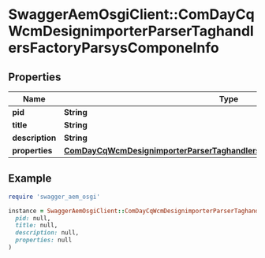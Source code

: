 # SwaggerAemOsgiClient::ComDayCqWcmDesignimporterParserTaghandlersFactoryParsysComponeInfo

## Properties

| Name | Type | Description | Notes |
| ---- | ---- | ----------- | ----- |
| **pid** | **String** |  | [optional] |
| **title** | **String** |  | [optional] |
| **description** | **String** |  | [optional] |
| **properties** | [**ComDayCqWcmDesignimporterParserTaghandlersFactoryParsysComponeProperties**](ComDayCqWcmDesignimporterParserTaghandlersFactoryParsysComponeProperties.md) |  | [optional] |

## Example

```ruby
require 'swagger_aem_osgi'

instance = SwaggerAemOsgiClient::ComDayCqWcmDesignimporterParserTaghandlersFactoryParsysComponeInfo.new(
  pid: null,
  title: null,
  description: null,
  properties: null
)
```

